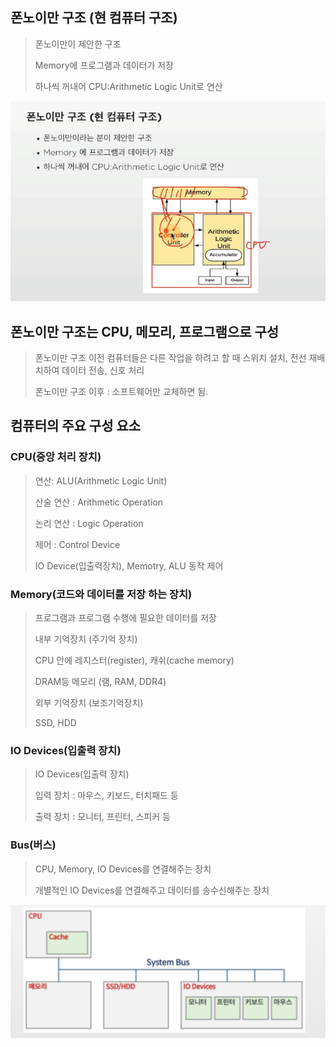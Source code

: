 ## 폰노이만 구조 (현 컴퓨터 구조)
> 폰노이만이 제안한 구조
>
> Memory에 프로그램과 데이터가 저장
>
> 하나씩 꺼내어 CPU:Arithmetic Logic Unit로 연산

![](img/2022-04-13-06-26-47.png)

## 폰노이만 구조는 CPU, 메모리, 프로그램으로 구성
> 폰노이만 구조 이전 컴퓨터들은 다른 작업을 하려고 할 때 스위치 설치, 전선 재배치하여 데이터 전송, 신호 처리
>
> 폰노이만 구조 이후 : 소프트웨어만 교체하면 됨.

## 컴퓨터의 주요 구성 요소

### CPU(중앙 처리 장치)
> 연산: ALU(Arithmetic Logic Unit)
>
> 산술 연산 : Arithmetic Operation
>
> 논리 연산 : Logic Operation
>
> 제어 : Control Device
>
> IO Device(입출력장치), Memotry, ALU 동작 제어

### Memory(코드와 데이터를 저장 하는 장치)
> 프로그램과 프로그램 수행에 필요한 데이터를 저장
>
> 내부 기억장치 (주기억 장치)
>
> CPU 안에 레지스터(register), 캐쉬(cache memory)
>
> DRAM등 메모리 (램, RAM, DDR4)
>
> 외부 기억장치 (보조기억장치)
>
> SSD, HDD

### IO Devices(입출력 장치)
> IO Devices(입출력 장치)
>
> 입력 장치 : 마우스, 키보드, 터치패드 등
>
> 출력 장치 : 모니터, 프린터, 스피커 등

### Bus(버스)
> CPU, Memory, IO Devices를 연결해주는 장치
>
> 개별적인 IO Devices를 연결해주고 데이터를 송수신해주는 장치

![](img/2022-04-13-06-37-18.png)